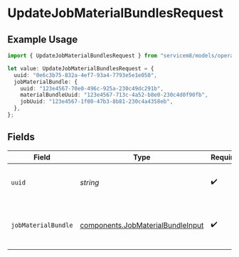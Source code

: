 # UpdateJobMaterialBundlesRequest

## Example Usage

```typescript
import { UpdateJobMaterialBundlesRequest } from "servicem8/models/operations";

let value: UpdateJobMaterialBundlesRequest = {
  uuid: "0e6c3b75-832a-4ef7-93a4-7793e5e1e050",
  jobMaterialBundle: {
    uuid: "123e4567-70e0-496c-925a-230c49dc291b",
    materialBundleUuid: "123e4567-713c-4a52-b8e0-230c4d0f90fb",
    jobUuid: "123e4567-1f00-47b3-8b81-230c4a4358eb",
  },
};
```

## Fields

| Field                                                                                  | Type                                                                                   | Required                                                                               | Description                                                                            |
| -------------------------------------------------------------------------------------- | -------------------------------------------------------------------------------------- | -------------------------------------------------------------------------------------- | -------------------------------------------------------------------------------------- |
| `uuid`                                                                                 | *string*                                                                               | :heavy_check_mark:                                                                     | UUID of the Job Material Bundle                                                        |
| `jobMaterialBundle`                                                                    | [components.JobMaterialBundleInput](../../models/components/jobmaterialbundleinput.md) | :heavy_check_mark:                                                                     | Job Material Bundle fields to update                                                   |